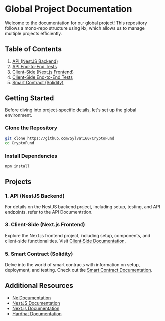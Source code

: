 # Global Project Documentation

Welcome to the documentation for our global project! This repository follows a mono-repo structure using Nx, which allows us to manage multiple projects efficiently.

## Table of Contents

1. [API (NestJS Backend)](./apps/api/README.md)
2. [API End-to-End Tests](./apps/api-e2e/README.md)
3. [Client-Side (Next.js Frontend)](./apps/client-side/README.md)
4. [Client-Side End-to-End Tests](./apps/client-side-e2e/README.md)
5. [Smart Contract (Solidity)](./apps/smart-contract/README.md)

## Getting Started

Before diving into project-specific details, let's set up the global environment.

### Clone the Repository

```bash
git clone https://github.com/Sylvat160/CryptoFund
cd CryptoFund
```

### Install Dependencies

```bash
npm install
```

## Projects

### 1. API (NestJS Backend)

For details on the NestJS backend project, including setup, testing, and API endpoints, refer to the [API Documentation](./apps/api/README.md).

<!-- ### 2. API End-to-End Tests

Learn how to run end-to-end tests for the API project by visiting the [API End-to-End Tests Documentation](./apps/api-e2e/README.md). -->

### 3. Client-Side (Next.js Frontend)

Explore the Next.js frontend project, including setup, components, and client-side functionalities. Visit [Client-Side Documentation](./apps/client-side/README.md).

<!-- ### 4. Client-Side End-to-End Tests

Understand how to run end-to-end tests for the client-side application with Cypress. Refer to [Client-Side End-to-End Tests Documentation](./apps/client-side-e2e/README.md). -->

### 5. Smart Contract (Solidity)

Delve into the world of smart contracts with information on setup, deployment, and testing. Check out the [Smart Contract Documentation](./apps/smart-contract/README.md).

## Additional Resources

- [Nx Documentation](https://nx.dev/)
- [NestJS Documentation](https://docs.nestjs.com/)
- [Next.js Documentation](https://nextjs.org/)
- [Hardhat Documentation](https://hardhat.org/)
